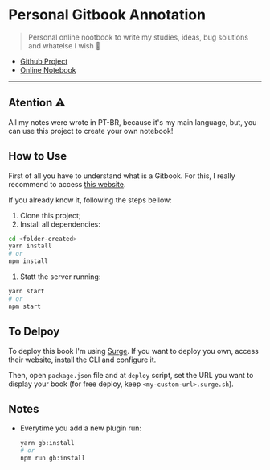 # Personal Gitbook Annotation

> Personal online nootbook to write my studies, ideas, bug solutions and whatelse I wish :notebook:

* [Github Project](https://github.com/raulfdm/annotation-book)
* [Online Notebook](https://raulfdm-gitbook.surge.sh/)

---

## Atention :warning:

All my notes were wrote in PT-BR, because it's my main language, but, you can use this project to create your own notebook!

## How to Use

First of all you have to understand what is a Gitbook. For this, I really recommend to access [this website](https://toolchain.gitbook.com/).

If you already know it, following the steps bellow:

1. Clone this project;
1. Install all dependencies:


```bash
cd <folder-created>
yarn install
# or
npm install
```

1. Statt the server running:


```bash
yarn start
# or
npm start
```

## To Delpoy

To deploy this book I'm using [Surge](https://surge.sh/). If you want to deploy you own, access their website, install the CLI and configure it.

Then, open `package.json` file and at `deploy` script, set the URL you want to display your book (for free deploy, keep `<my-custom-url>.surge.sh`).

## Notes

* Everytime you add a new plugin run:
  ```bash
  yarn gb:install
  # or
  npm run gb:install
  ```
